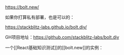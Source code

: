 https://bolt.new/

如果你打算私有部署，也是可以的：

https://stackblitz-labs.github.io/bolt.diy/

GH项目地址：https://github.com/stackblitz-labs/bolt.diy

一个[[React基础知识测试]]的[[bolt.new]]的实例：

